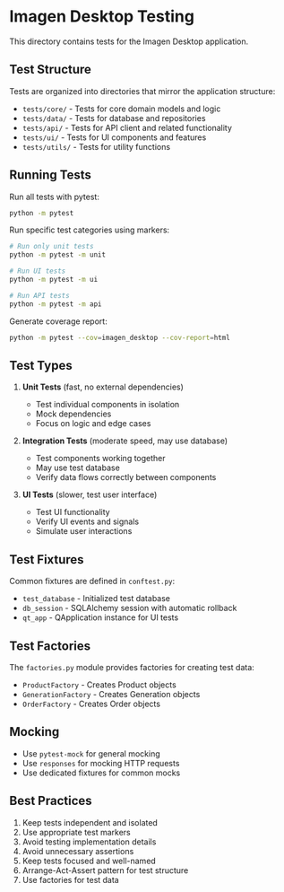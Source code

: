 # Imagen Desktop Testing

This directory contains tests for the Imagen Desktop application.

## Test Structure

Tests are organized into directories that mirror the application structure:

- `tests/core/` - Tests for core domain models and logic
- `tests/data/` - Tests for database and repositories
- `tests/api/` - Tests for API client and related functionality
- `tests/ui/` - Tests for UI components and features
- `tests/utils/` - Tests for utility functions

## Running Tests

Run all tests with pytest:

```bash
python -m pytest
```

Run specific test categories using markers:

```bash
# Run only unit tests
python -m pytest -m unit

# Run UI tests
python -m pytest -m ui

# Run API tests
python -m pytest -m api
```

Generate coverage report:

```bash
python -m pytest --cov=imagen_desktop --cov-report=html
```

## Test Types

1. **Unit Tests** (fast, no external dependencies)
   - Test individual components in isolation
   - Mock dependencies
   - Focus on logic and edge cases

2. **Integration Tests** (moderate speed, may use database)
   - Test components working together
   - May use test database
   - Verify data flows correctly between components

3. **UI Tests** (slower, test user interface)
   - Test UI functionality
   - Verify UI events and signals
   - Simulate user interactions

## Test Fixtures

Common fixtures are defined in `conftest.py`:

- `test_database` - Initialized test database
- `db_session` - SQLAlchemy session with automatic rollback
- `qt_app` - QApplication instance for UI tests

## Test Factories

The `factories.py` module provides factories for creating test data:

- `ProductFactory` - Creates Product objects
- `GenerationFactory` - Creates Generation objects
- `OrderFactory` - Creates Order objects

## Mocking

- Use `pytest-mock` for general mocking
- Use `responses` for mocking HTTP requests
- Use dedicated fixtures for common mocks

## Best Practices

1. Keep tests independent and isolated
2. Use appropriate test markers
3. Avoid testing implementation details
4. Avoid unnecessary assertions
5. Keep tests focused and well-named
6. Arrange-Act-Assert pattern for test structure
7. Use factories for test data